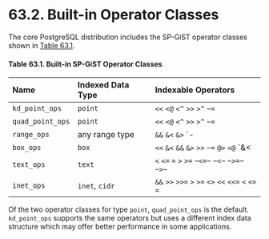 # 63.2. Built-in Operator Classes

The core PostgreSQL distribution includes the SP-GiST operator classes shown in [Table 63.1](https://www.postgresql.org/docs/10/static/spgist-builtin-opclasses.html#SPGIST-BUILTIN-OPCLASSES-TABLE).

#### **Table 63.1. Built-in SP-GiST Operator Classes**

| Name | Indexed Data Type | Indexable Operators |
| :--- | :--- | :--- |
| `kd_point_ops` | `point` | `<<` `<@` `<^` `>>` `>^` `~=` |
| `quad_point_ops` | `point` | `<<` `<@` `<^` `>>` `>^` `~=` |
| `range_ops` | any range type | `&&` `&<` `&>` `-|-` `<<` `<@` `=` `>>` `@>` |
| `box_ops` | `box` | `<<` `&<` `&&` `&>` `>>` `~=` `@>` `<@` `&<|` `<<|` `|>>` `|&>` |
| `text_ops` | `text` | `<` `<=` `=` `>` `>=` `~<=~` `~<~` `~>=~` `~>~` |
| `inet_ops` | `inet`, `cidr` | `&&` `>>` `>>=` `>` `>=` `<>` `<<` `<<=` `<` `<=` `=` |

Of the two operator classes for type `point`, `quad_point_ops` is the default. `kd_point_ops` supports the same operators but uses a different index data structure which may offer better performance in some applications.

